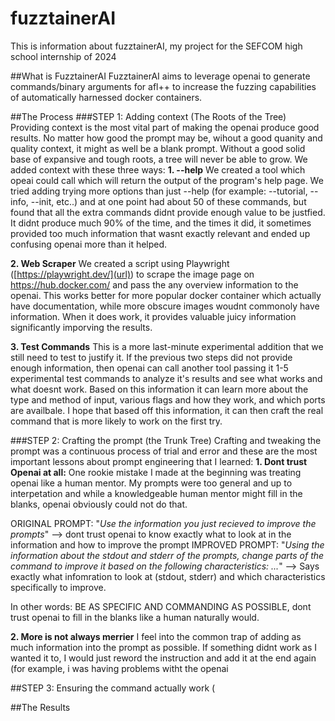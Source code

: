 # fuzztainerAI
This is information about fuzztainerAI, my project for the SEFCOM high school internship of 2024

##What is FuzztainerAI
FuzztainerAI aims to leverage openai to generate commands/binary arguments for afl++ to increase the fuzzing capabilities of automatically harnessed docker containers.

##The Process
###STEP 1: Adding context (The Roots of the Tree)
Providing context is the most vital part of making the openai produce good results. No matter how good the prompt may be, wihout a good quanity and quality context, it might as well be a blank prompt. Without a good solid base of expansive and tough roots, a tree will never be able to grow. We added context with these three ways:
**1. <program> --help**
We created a tool which opeai could call which will return the output of the program's help page. We tried adding trying more options than just --help (for example: --tutorial, --info, --init, etc..) and at one point had about 50 of these commands, but found that all the extra commands didnt provide enough value to be justfied. It didnt produce much 90% of the time, and the times it did, it sometimes provided too much information that wasnt exactly relevant and ended up confusing openai more than it helped.

**2. Web Scraper**
We created a script using Playwright ([https://playwright.dev/](url)) to scrape the image page on https://hub.docker.com/ and pass the any overview information to the openai. This works better for more popular docker container which actually have documentation, while more obscure images woudnt commonoly have information. When it does work, it provides valuable juicy information significantly imporving the results.

**3. Test Commands**
This is a more last-minute experimental addition that we still need to test to justify it. If the previous two steps did not provide enough information, then openai can call another tool passing it 1-5 experimental test commands to analyze it's results and see what works and what doesnt work. Based on this information it can learn more about the type and method of input, various flags and how they work, and which ports are availbale. I hope that based off this information, it can then craft the real command that is more likely to work on the first try. 

###STEP 2: Crafting the prompt (the Trunk Tree)
Crafting and tweaking the prompt was a continuous process of trial and error and these are the most important lessons about prompt engineering that I learned: 
**1. Dont trust Openai at all:**
One rookie mistake I made at the beginning was treating openai like a human mentor. My prompts were too general and up to interpetation and while a knowledgeable human mentor might fill in the blanks, openai obviously could not do that.

ORIGINAL PROMPT: "*Use the information you just recieved to improve the prompts*" --> dont trust openai to know exactly what to look at in the information and how to improve the prompt
IMPROVED PROMPT: "*Using the information about the stdout and stderr of the prompts, change parts of the command to improve it based on the following characteristics: ...*"  --> Says exactly what infomration to look at (stdout, stderr) and which characteristics specifically to improve.

In other words: BE AS SPECIFIC AND COMMANDING AS POSSIBLE, dont trust openai to fill in the blanks like a human naturally would.

**2. More is not always merrier**
I feel into the common trap of adding as much information into the prompt as possible. If something didnt work as I wanted it to, I would just reword the instruction and add it at the end again (for example, i was having problems witht the openai 


##STEP 3: Ensuring the command actually work (




##The Results
